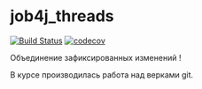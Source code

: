 # job4j_threads

[![Build Status](https://app.travis-ci.com/AleksanrMo/job4j_threads.svg?branch=master)](https://app.travis-ci.com/AleksanrMo/job4j_threads)
[![codecov](https://codecov.io/gh/AleksanrMo/job4j_threads/branch/master/graph/badge.svg?token=P5EZ9ZOPZZ)](https://codecov.io/gh/AleksanrMo/job4j_threads)

Объединение зафиксированных изменений !

В курсе производилась работа над верками git.